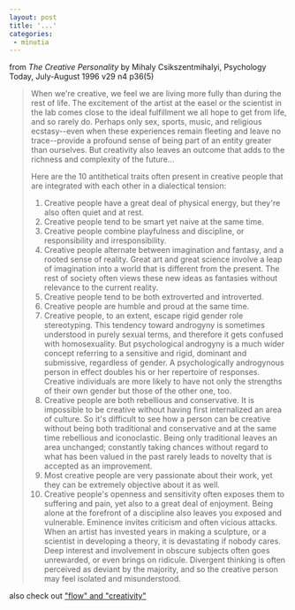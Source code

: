 ```yaml
---
layout: post
title: '...'
categories:
 - minutia
---
```


from <i>The Creative Personality</i> by Mihaly Csikszentmihalyi, Psychology Today, July-August 1996 v29 n4 p36(5)

<blockquote>When we're creative, we feel we are living more fully than during the rest of life. The excitement of the artist at the easel or the scientist in the lab comes close to the ideal fulfillment we all hope to get from life, and so rarely do. Perhaps only sex, sports, music, and religious ecstasy--even when these experiences remain fleeting and leave no trace--provide a profound sense of being part of an entity greater than ourselves. But creativity also leaves an outcome that adds to the richness and complexity of the future...

Here are the 10 antithetical traits often present in creative people that are integrated with each other in a dialectical tension:

<ol><li>Creative people have a great deal of physical energy, but they're also often quiet and at rest.</li><li>Creative people tend to be smart yet naive at the same time.</li><li>Creative people combine playfulness and discipline, or responsibility and irresponsibility.</li><li>Creative people alternate between imagination and fantasy, and a rooted sense of reality. Great art and great science involve a leap of imagination into a world that is different from the present. The rest of society often views these new ideas as fantasies without relevance to the current reality.</li><li>Creative people tend to be both extroverted and introverted.</li><li>Creative people are humble and proud at the same time.</li><li>Creative people, to an extent, escape rigid gender role stereotyping. This tendency toward androgyny is sometimes understood in purely sexual terms, and therefore it gets confused with homosexuality. But psychological androgyny is a much wider concept referring to a sensitive and rigid, dominant and submissive, regardless of gender. A psychologically androgynous person in effect doubles his or her repertoire of responses. Creative individuals are more likely to have not only the strengths of their own gender but those of the other one, too.</li><li>Creative people are both rebellious and conservative. It is impossible to be creative without having first internalized an area of culture. So it's difficult to see how a person can be creative without being both traditional and conservative and at the same time rebellious and iconoclastic. Being only traditional leaves an area unchanged; constantly taking chances without regard to what has been valued in the past rarely leads to novelty that is accepted as an improvement.</li><li>Most creative people are very passionate about their work, yet they can be extremely objective about it as well.</li><li>Creative people's openness and sensitivity often exposes them to suffering and pain, yet also to a great deal of enjoyment. Being alone at the forefront of a discipline also leaves you exposed and vulnerable. Eminence invites criticism and often vicious attacks. When an artist has invested years in making a sculpture, or a scientist in developing a theory, it is devastating if nobody cares. Deep interest and involvement in obscure subjects often goes unrewarded, or even brings on ridicule. Divergent thinking is often perceived as deviant by the majority, and so the creative person may feel isolated and misunderstood.</li></ol></blockquote>

also check out <a href="http://www.amazon.com/exec/obidos/search-handle-url/index=books&field-author=Csikszentmihalyi%2C%20Mihaly/002-5559700-4805653">"flow" and "creativity"</a>

